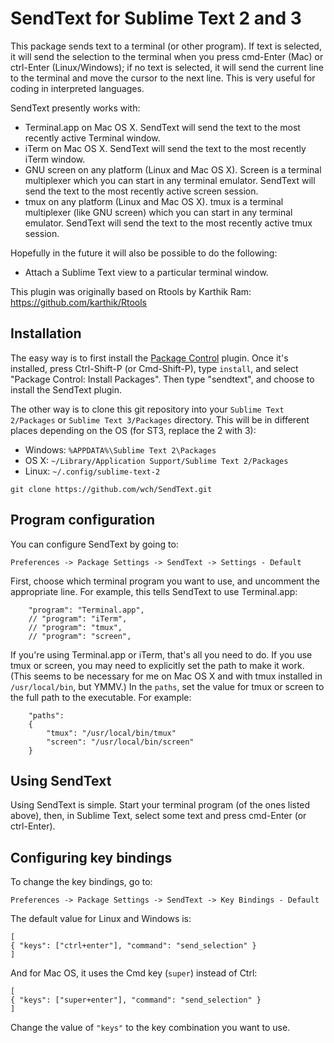# SendText for Sublime Text 2 and 3

This package sends text to a terminal (or other program). If text is selected, it will send the selection to the terminal when you press cmd-Enter (Mac) or ctrl-Enter (Linux/Windows); if no text is selected, it will send the current line to the terminal and move the cursor to the next line.
This is very useful for coding in interpreted languages.

SendText presently works with:

* Terminal.app on Mac OS X. SendText will send the text to the most recently active Terminal window.
* iTerm on Mac OS X. SendText will send the text to the most recently iTerm window.
* GNU screen on any platform (Linux and Mac OS X). Screen is a terminal multiplexer which you can start in any terminal emulator. SendText will send the text to the most recently active screen session.
* tmux on any platform (Linux and Mac OS X). tmux is a terminal multiplexer (like GNU screen) which you can start in any terminal emulator. SendText will send the text to the most recently active tmux session.


Hopefully in the future it will also be possible to do the following:

* Attach a Sublime Text view to a particular terminal window.

This plugin was originally based on Rtools by Karthik Ram: https://github.com/karthik/Rtools

## Installation

The easy way is to first install the [Package Control](http://wbond.net/sublime_packages/package_control/installation) plugin.
Once it's installed, press Ctrl-Shift-P (or Cmd-Shift-P), type `install`, and select "Package Control: Install Packages".
Then type "sendtext", and choose to install the SendText plugin.

The other way is to clone this git repository into your `Sublime Text 2/Packages` or `Sublime Text 3/Packages` directory. This will be in different places depending on the OS (for ST3, replace the 2 with 3):

* Windows: `%APPDATA%\Sublime Text 2\Packages`
* OS X: `~/Library/Application Support/Sublime Text 2/Packages`
* Linux: `~/.config/sublime-text-2`

```
git clone https://github.com/wch/SendText.git
```

## Program configuration

You can configure SendText by going to:

```
Preferences -> Package Settings -> SendText -> Settings - Default
```

First, choose which terminal program you want to use, and uncomment the appropriate line. For example, this tells SendText to use Terminal.app:

```
    "program": "Terminal.app",
    // "program": "iTerm",
    // "program": "tmux",
    // "program": "screen",
```

If you're using Terminal.app or iTerm, that's all you need to do.
If you use tmux or screen, you may need to explicitly set the path to make it work.
(This seems to be necessary for me on Mac OS X and with tmux installed in `/usr/local/bin`, but YMMV.)
In the `paths`, set the value for tmux or screen to the full path to the executable. For example:

```
    "paths":
    {
        "tmux": "/usr/local/bin/tmux"
        "screen": "/usr/local/bin/screen"
    }
```

## Using SendText

Using SendText is simple. Start your terminal program (of the ones listed above), then, in Sublime Text, select some text and press cmd-Enter (or ctrl-Enter).


## Configuring key bindings

To change the key bindings, go to:

```
Preferences -> Package Settings -> SendText -> Key Bindings - Default
```

The default value for Linux and Windows is:

```
[
{ "keys": ["ctrl+enter"], "command": "send_selection" }
]
```

And for Mac OS, it uses the Cmd key (`super`) instead of Ctrl:

```
[
{ "keys": ["super+enter"], "command": "send_selection" }
]
```

Change the value of `"keys"` to the key combination you want to use.
